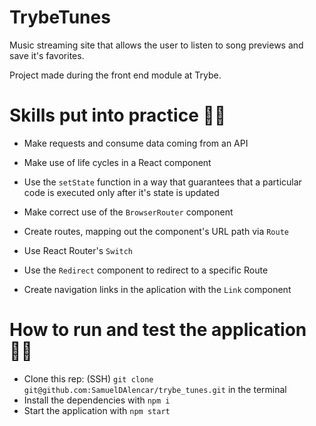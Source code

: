 # TrybeTunes

Music streaming site that allows the user to listen to song previews and save it's favorites.

Project made during the front end module at Trybe.

# Skills put into practice 👨‍💻

  * Make requests and consume data coming from an API

  * Make use of life cycles in a React component

  * Use the `setState` function in a way that guarantees that a particular code is executed only after it's state is updated
  
  * Make correct use of the `BrowserRouter` component

  * Create routes, mapping out the component's URL path via `Route` 

  * Use React Router's `Switch`

  * Use the `Redirect` component to redirect to a specific Route

  * Create navigation links in the aplication with the `Link` component

# How to run and test the application 👨‍💻

 * Clone this rep: (SSH) `git clone git@github.com:SamuelDAlencar/trybe_tunes.git` in the terminal
 * Install the dependencies with `npm i`
 * Start the application with `npm start`

